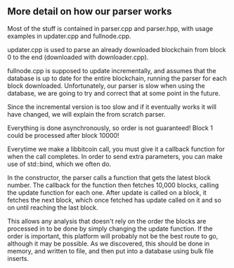 More detail on how our parser works
---------
Most of the stuff is contained in parser.cpp and parser.hpp, with usage examples
in updater.cpp and fullnode.cpp.

updater.cpp is used to parse an already downloaded blockchain from block 0
to the end (downloaded with downloader.cpp).

fullnode.cpp is supposed to update incrementally, and assumes that
the database is up to date for the entire blockchain, running the parser
for each block downloaded. Unfortunately, our parser is slow when using
the database, we are going to try and correct that at some point in the future.

Since the incremental version is too slow and if it eventually works it will
have changed, we will explain the from scratch parser.

Everything is done asynchronously, so order is not guaranteed! Block 1 could be processed
after block 10000!

Everytime we make a libbitcoin call, you must give it a callback function for when
the call completes. In order to send extra parameters, you can make use of std::bind,
which we often do.

In the constructor, the parser calls a function that gets the latest block number.
The callback for the function then fetches 10,000 blocks, calling the update function
for each one. After update is called on a block, it fetches the next block, which once
fetched has update called on it and so on until reaching the last block.

This allows any analysis that doesn't rely on the order the blocks are processed
in to be done by simply changing the update function. If the order is important,
this platform will probably not be the best route to go, although it may be possible.
As we discovered, this should be done in memory, and written to file, and then put
into a database using bulk file inserts.